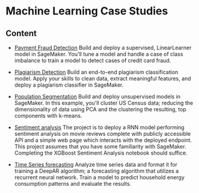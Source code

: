 # Machine Learning Case Studies

## Content

* [Payment Fraud Detection](/Payment_Fraud_Detection)
  Build and deploy a supervised, LinearLearner model in SageMaker. You'll tune a model and handle a case of class imbalance to train a model to detect cases of credit card fraud.
  
* [Plagiarism Detection](/Plagiarism_Detection)
  Build an end-to-end plagiarism classification model. Apply your skills to clean data, extract meaningful features, and deploy a plagiarism classifier in SageMaker.

* [Population Segmentation](/Population_Segmentation) 
  Build and deploy unsupervised models in SageMaker. In this example, you'll cluster US Census data; reducing the dimensionality of data using PCA and the clustering the resulting, top components with k-means.

* [Sentiment analysis](/Sentiment-analysis-Sagemaker)
  The project is to deploy a RNN model performing sentiment analysis on movie reviews complete with publicly accessible API and a simple web page which interacts with the deployed endpoint. This project assumes that you have some familiarity with SageMaker. Completing the XGBoost Sentiment Analysis notebook should suffice.

* [Time Series forecasting](/Time_Series_Forecasting)
  Analyze time series data and format it for training a DeepAR algorithm; a forecasting algorithm that utilizes a recurrent neural network. Train a model to predict household energy consumption patterns and evaluate the results.
